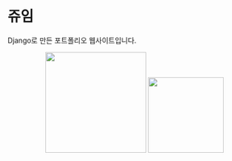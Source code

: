 
# 쥬임

Django로 만든 포트폴리오 웹사이트입니다.

<div align = "center" >
  <img src = "https://github.com/user-attachments/assets/34c49883-b119-4447-913f-1e8e475b17a8" width = "200px" height = "200px"/>
  <img src = "https://github.com/user-attachments/assets/b06ab5bb-2ad4-4db8-a8b5-ded9079d1b30" width = "150px" height = "150px"/>
</div>

